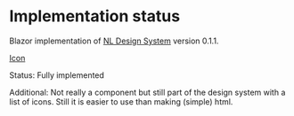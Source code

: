 # Implementation status
Blazor implementation of [NL Design System](https://nl-design-system.gitlab.io/nl-design-system/index.html) version 0.1.1. 

[Icon](https://nl-design-system.gitlab.io/nl-design-system/core/icons/index.html)

Status: Fully implemented

Additional: 
	Not really a component but still part of the design system with a list of icons.
	Still it is easier to use than making (simple) html.